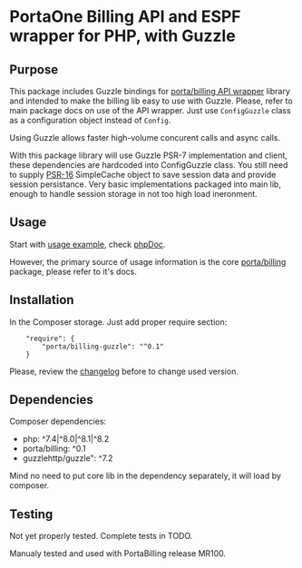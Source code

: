 # PortaOne Billing API and ESPF wrapper for PHP, with Guzzle

## Purpose

This package includes Guzzle bindings for [porta/billing API wrapper](https://github.com/portabilling/billing) library and intended to make the billing lib easy to use with Guzzle. Please, refer to main package docs on use of the API wrapper. Just use `ConfigGuzzle` class as a configuration object instead of `Config`.

Using Guzzle allows faster high-volume concurent calls and async calls.

With this package library will use Guzzle PSR-7 implementation and client, these dependencies are hardcoded into ConfigGuzzle class. You still need to supply [PSR-16](https://www.php-fig.org/psr/psr-16) SimpleCache object to save session data and provide session persistance. Very basic implementations packaged into main lib, enough to handle session storage in not too high load ineronment.

## Usage
Start with [usage example](https://github.com/portabilling/billing-guzzle/blob/master/examples/BillingUsage.php), check [phpDoc](https://portabilling.github.io/billing-guzzle/).

However, the primary source of usage information is the core [porta/billing](https://github.com/portabilling/billing) package, please refer to it's docs.

## Installation
In the Composer storage. Just add proper require section:
```
    "require": {
        "porta/billing-guzzle": "^0.1"
    }
```
Please, review the [changelog](https://github.com/portabilling/billing/blob/master/CHANGELOG.MD) before to change used version.

## Dependencies
Composer dependencies:
- php: ^7.4|^8.0|^8.1|^8.2
- porta/billing: ^0.1
- guzzlehttp/guzzle": ^7.2

Mind no need to put core lib in the dependency separately, it will load by composer.

## Testing
Not yet properly tested. Complete tests in TODO.

Manualy tested and used with PortaBilling release MR100.